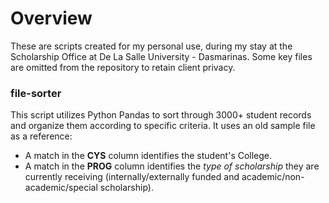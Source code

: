 # Overview
These are scripts created for my personal use, during my stay at the Scholarship Office at De La Salle University - Dasmarinas. Some key files are omitted from the repository to retain client privacy.

### file-sorter
This script utilizes Python Pandas to sort through 3000+ student records and organize them according to specific criteria. It uses an old sample file as a reference:
- A match in the **CYS** column identifies the student's College.
- A match in the **PROG** column identifies the _type of scholarship_ they are currently receiving (internally/externally funded and academic/non-academic/special scholarship).

